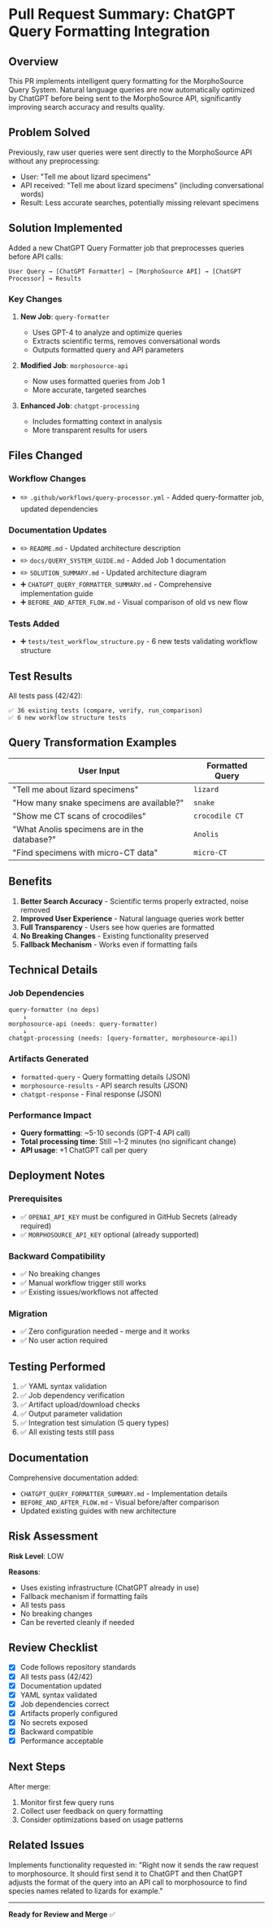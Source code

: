 # Pull Request Summary: ChatGPT Query Formatting Integration

## Overview

This PR implements intelligent query formatting for the MorphoSource Query System. Natural language queries are now automatically optimized by ChatGPT before being sent to the MorphoSource API, significantly improving search accuracy and results quality.

## Problem Solved

Previously, raw user queries were sent directly to the MorphoSource API without any preprocessing:
- User: "Tell me about lizard specimens"
- API received: "Tell me about lizard specimens" (including conversational words)
- Result: Less accurate searches, potentially missing relevant specimens

## Solution Implemented

Added a new ChatGPT Query Formatter job that preprocesses queries before API calls:

```
User Query → [ChatGPT Formatter] → [MorphoSource API] → [ChatGPT Processor] → Results
```

### Key Changes

1. **New Job**: `query-formatter`
   - Uses GPT-4 to analyze and optimize queries
   - Extracts scientific terms, removes conversational words
   - Outputs formatted query and API parameters

2. **Modified Job**: `morphosource-api`
   - Now uses formatted queries from Job 1
   - More accurate, targeted searches

3. **Enhanced Job**: `chatgpt-processing`
   - Includes formatting context in analysis
   - More transparent results for users

## Files Changed

### Workflow Changes
- ✏️ `.github/workflows/query-processor.yml` - Added query-formatter job, updated dependencies

### Documentation Updates
- ✏️ `README.md` - Updated architecture description
- ✏️ `docs/QUERY_SYSTEM_GUIDE.md` - Added Job 1 documentation
- ✏️ `SOLUTION_SUMMARY.md` - Updated architecture diagram
- ➕ `CHATGPT_QUERY_FORMATTER_SUMMARY.md` - Comprehensive implementation guide
- ➕ `BEFORE_AND_AFTER_FLOW.md` - Visual comparison of old vs new flow

### Tests Added
- ➕ `tests/test_workflow_structure.py` - 6 new tests validating workflow structure

## Test Results

All tests pass (42/42):
```
✅ 36 existing tests (compare, verify, run_comparison)
✅ 6 new workflow structure tests
```

## Query Transformation Examples

| User Input | Formatted Query |
|------------|-----------------|
| "Tell me about lizard specimens" | `lizard` |
| "How many snake specimens are available?" | `snake` |
| "Show me CT scans of crocodiles" | `crocodile CT` |
| "What Anolis specimens are in the database?" | `Anolis` |
| "Find specimens with micro-CT data" | `micro-CT` |

## Benefits

1. **Better Search Accuracy** - Scientific terms properly extracted, noise removed
2. **Improved User Experience** - Natural language queries work better
3. **Full Transparency** - Users see how queries are formatted
4. **No Breaking Changes** - Existing functionality preserved
5. **Fallback Mechanism** - Works even if formatting fails

## Technical Details

### Job Dependencies
```
query-formatter (no deps)
    ↓
morphosource-api (needs: query-formatter)
    ↓
chatgpt-processing (needs: [query-formatter, morphosource-api])
```

### Artifacts Generated
- `formatted-query` - Query formatting details (JSON)
- `morphosource-results` - API search results (JSON)
- `chatgpt-response` - Final response (JSON)

### Performance Impact
- **Query formatting**: ~5-10 seconds (GPT-4 API call)
- **Total processing time**: Still ~1-2 minutes (no significant change)
- **API usage**: +1 ChatGPT call per query

## Deployment Notes

### Prerequisites
- ✅ `OPENAI_API_KEY` must be configured in GitHub Secrets (already required)
- ✅ `MORPHOSOURCE_API_KEY` optional (already supported)

### Backward Compatibility
- ✅ No breaking changes
- ✅ Manual workflow trigger still works
- ✅ Existing issues/workflows not affected

### Migration
- ✅ Zero configuration needed - merge and it works
- ✅ No user action required

## Testing Performed

1. ✅ YAML syntax validation
2. ✅ Job dependency verification
3. ✅ Artifact upload/download checks
4. ✅ Output parameter validation
5. ✅ Integration test simulation (5 query types)
6. ✅ All existing tests still pass

## Documentation

Comprehensive documentation added:
- `CHATGPT_QUERY_FORMATTER_SUMMARY.md` - Implementation details
- `BEFORE_AND_AFTER_FLOW.md` - Visual before/after comparison
- Updated existing guides with new architecture

## Risk Assessment

**Risk Level**: LOW

**Reasons**:
- Uses existing infrastructure (ChatGPT already in use)
- Fallback mechanism if formatting fails
- All tests pass
- No breaking changes
- Can be reverted cleanly if needed

## Review Checklist

- [x] Code follows repository standards
- [x] All tests pass (42/42)
- [x] Documentation updated
- [x] YAML syntax validated
- [x] Job dependencies correct
- [x] Artifacts properly configured
- [x] No secrets exposed
- [x] Backward compatible
- [x] Performance acceptable

## Next Steps

After merge:
1. Monitor first few query runs
2. Collect user feedback on query formatting
3. Consider optimizations based on usage patterns

## Related Issues

Implements functionality requested in: "Right now it sends the raw request to morphosource. It should first send it to ChatGPT and then ChatGPT adjusts the format of the query into an API call to morphosource to find species names related to lizards for example."

---

**Ready for Review and Merge** ✅
